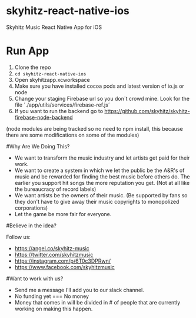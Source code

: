 # skyhitz-react-native-ios
Skyhitz Music React Native App for iOS

# Run App
1. Clone the repo
2. `cd skyhitz-react-native-ios`
3. Open skyhitzapp.xcworkspace
4. Make sure you have installed cocoa pods and latest version of io.js or node
5. Change your staging Firebase url so you don´t crowd mine. Look for the file ´./app/utils/services/firebase-ref.js´
6. If you want to run the backend go to https://github.com/skyhitz/skyhitz-firebase-node-backend

(node modules are being tracked so no need to npm install, this because there are some modifications on some of the modules)

#Why Are We Doing This?

- We want to transform the music industry and let artists get paid for their work.
- We want to create a system in which we let the public be the A&R's of music and be rewarded for finding the best music before others do. The earlier you support hit songs the more reputation you get. (Not at all like the bureaucracy of record labels)
- We want artists be the owners of their music. (Be supported by fans so they don't have to give away their music copyrights to monopolized corporations)
- Let the game be more fair for everyone.

#Believe in the idea?

Follow us:

- https://angel.co/skyhitz-music
- https://twitter.com/skyhitzmusic
- https://instagram.com/p/6T0c3DPRwn/
- https://www.facebook.com/skyhitzmusic

#Want to work with us?

- Send me a message I'll add you to our slack channel.
- No funding yet === No money
- Money that comes in will be divided in # of people that are currently working on making this happen.